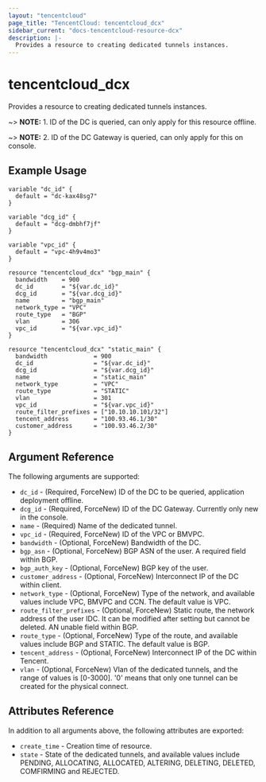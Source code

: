 ```yaml
---
layout: "tencentcloud"
page_title: "TencentCloud: tencentcloud_dcx"
sidebar_current: "docs-tencentcloud-resource-dcx"
description: |-
  Provides a resource to creating dedicated tunnels instances.
---
```


# tencentcloud_dcx

Provides a resource to creating dedicated tunnels instances.

~> **NOTE:** 1. ID of the DC is queried, can only apply for this resource offline.

~> **NOTE:** 2. ID of the DC Gateway is queried, can only apply for this on console.

## Example Usage

```hcl
variable "dc_id" {
  default = "dc-kax48sg7"
}

variable "dcg_id" {
  default = "dcg-dmbhf7jf"
}

variable "vpc_id" {
  default = "vpc-4h9v4mo3"
}

resource "tencentcloud_dcx" "bgp_main" {
  bandwidth    = 900
  dc_id        = "${var.dc_id}"
  dcg_id       = "${var.dcg_id}"
  name         = "bgp_main"
  network_type = "VPC"
  route_type   = "BGP"
  vlan         = 306
  vpc_id       = "${var.vpc_id}"
}

resource "tencentcloud_dcx" "static_main" {
  bandwidth             = 900
  dc_id                 = "${var.dc_id}"
  dcg_id                = "${var.dcg_id}"
  name                  = "static_main"
  network_type          = "VPC"
  route_type            = "STATIC"
  vlan                  = 301
  vpc_id                = "${var.vpc_id}"
  route_filter_prefixes = ["10.10.10.101/32"]
  tencent_address       = "100.93.46.1/30"
  customer_address      = "100.93.46.2/30"
}
```

## Argument Reference

The following arguments are supported:

* `dc_id` - (Required, ForceNew) ID of the DC to be queried, application deployment offline.
* `dcg_id` - (Required, ForceNew) ID of the DC Gateway. Currently only new in the console.
* `name` - (Required) Name of the dedicated tunnel.
* `vpc_id` - (Required, ForceNew) ID of the VPC or BMVPC.
* `bandwidth` - (Optional, ForceNew) Bandwidth of the DC.
* `bgp_asn` - (Optional, ForceNew) BGP ASN of the user. A required field within BGP.
* `bgp_auth_key` - (Optional, ForceNew) BGP key of the user.
* `customer_address` - (Optional, ForceNew)  Interconnect IP of the DC within client.
* `network_type` - (Optional, ForceNew) Type of the network, and available values include VPC, BMVPC and CCN. The default value is VPC.
* `route_filter_prefixes` - (Optional, ForceNew) Static route, the network address of the user IDC. It can be modified after setting but cannot be deleted. AN unable field within BGP.
* `route_type` - (Optional, ForceNew) Type of the route, and available values include BGP and STATIC. The default value is BGP.
* `tencent_address` - (Optional, ForceNew) Interconnect IP of the DC within Tencent.
* `vlan` - (Optional, ForceNew) Vlan of the dedicated tunnels, and the range of values is [0-3000]. '0' means that only one tunnel can be created for the physical connect.

## Attributes Reference

In addition to all arguments above, the following attributes are exported:

* `create_time` - Creation time of resource.
* `state` - State of the dedicated tunnels, and available values include PENDING, ALLOCATING, ALLOCATED, ALTERING, DELETING, DELETED, COMFIRMING and REJECTED.


